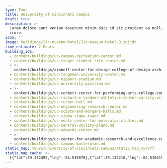 ```yaml
---
type: Tour
title: University of Cincinnati Campus
draft: true
description: >-
  Lorem dolore sunt veniam deserunt minim duis id sit proident ea mollit velit
  irure.
icon: ''
image: buildings/21c-museum-hotel/21c-museum-hotel-0_zpjjdb
time_estimate: 2 Hours
building_ids:
  - content/buildings/uc-campus-recreation-center.md
  - content/buildings/uc-steger-student-life-center.md
  - >-
    content/buildings/aronoff-center-for-design-college-of-design-architecture-art-and-planning-daap.md
  - content/buildings/uc-tangeman-university-center.md
  - content/buildings/uc-nippert-stadium.md
  - content/buildings/uc-university-pavilion.md
  - >-
    content/buildings/uc-corbett-center-for-performing-arts-college-conservatory-of-music.md
  - content/buildings/uc-richard-e-lindner-athletics-center-varsity-village.md
  - content/buildings/uc-turner-hall.md
  - content/buildings/uc-engineering-research-center.md
  - content/buildings/uc-scioto-and-morgans-halls.md
  - content/buildings/uc-sigma-sigma-tower.md
  - content/buildings/uc-vontz-center-for-molecular-studies.md
  - content/buildings/uc-central-utility-plant.md
  - content/buildings/uc-edwards-center.md
  - >-
    content/buildings/uc-center-for-academic-research-and-excellence-care-crawley-building.md
  - content/buildings/uc-campus-masterplan.md
static_map: tours/university-of-cincinnati-campus/static-map_vyrv7f
static_map_cache: >-
  [{"lat":39.132495,"lng":-84.515078},{"lat":39.132216,"lng":-84.516419},{"lat":39.133857,"lng":-84.519128},{"lat":39.131763,"lng":-84.517772},{"lat":39.130857,"lng":-84.515327},{"lat":39.131042,"lng":-84.518919},{"lat":39.129985,"lng":-84.517821},{"lat":39.13082,"lng":-84.514914},{"lat":39.132604,"lng":-84.512008},{"lat":39.133334,"lng":-84.515263},{"lat":39.134347,"lng":-84.512147},{"lat":39.133435,"lng":-84.513029},{"lat":39.136365,"lng":-84.505764},{"lat":39.134372,"lng":-84.509181},{"lat":39.129217,"lng":-84.512199},{"lat":39.138886,"lng":-84.50453},{"lat":39.134581,"lng":-84.512787}]
---
```


